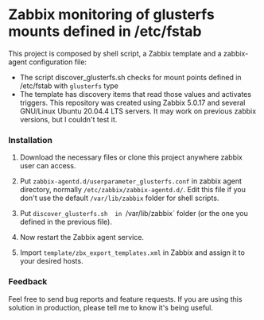 # Zabbix monitoring of glusterfs mounts defined in /etc/fstab

This project is composed by shell script, a Zabbix template and a zabbix-agent configuration file:
- The script discover_glusterfs.sh checks for mount points defined in /etc/fstab with `glusterfs` type
- The template has discovery items that read those values and activates triggers.
This repository was created using Zabbix 5.0.17 and several GNU/Linux Ubuntu 20.04.4 LTS servers. It may work on previous zabbix versions, but I couldn't test it.


### Installation

1. Download the necessary files or clone this project anywhere zabbix user can access.

2. Put `zabbix-agentd.d/userparameter_glusterfs.conf` in zabbix agent directory, normally `/etc/zabbix/zabbix-agentd.d/`. Edit this file if you don't use the default `/var/lib/zabbix` folder for shell scripts.

3. Put `discover_glusterfs.sh  in `/var/lib/zabbix` folder (or the one you defined in the previous file).

4. Now restart the Zabbix agent service.

5. Import `template/zbx_export_templates.xml` in Zabbix and assign it to your desired hosts.

### Feedback

Feel free to send bug reports and feature requests. If you are using this solution in production, please tell me to know it's being useful.
